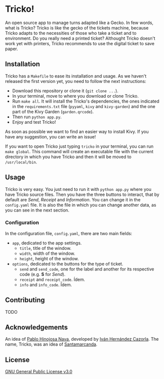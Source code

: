 # Tricko!
An open source app to manage turns adapted like a Gecko. In few words, what is Tricko? Tricko is like the gecko of the
tickets machine, because Tricko adapts to the necessities of those who take a ticket and to environment. Do you really
need a printed ticket? Althought Tricko doesn't work yet with printers, Tricko recommends to use the digital ticket to
save paper.

## Installation

Tricko has a `Makefile` to ease its installation and usage. As we haven't released the first version yet, you need to
follow the next instructions:
  
  - Download this repository or clone it (`git clone ...`).
  - In your terminal, move to where you download or clone Tricko.
  - Run `make all`. It will install the Tricko's dependencies, the ones indicated in the `requirements.txt` file
   (`pyyaml`, `kivy` and `kivy-garden`) and the one part of the Kivy Garden (`garden.qrcode`).
  - Then run `python app.py`.
  - Enjoy and test Tricko!

As soon as possible we want to find an easier way to install Kivy. If you have any suggestion, you can write an issue!

If you want to open Tricko just typing `tricko` in your terminal, you can run `make global`. This command will create an
executable file with the current directory in which you have Tricko and then it will be moved to `/usr/local/bin`.

## Usage

Tricko is very easy. You just need to run it with `python app.py` where you have Tricko source files. Then you have the
three buttons to interact, that by default are *Send*, *Receipt* and *Information*. You can change it in the `config.yaml`
file. It is also the file in which you can change another data, as you can see in the next section.

### Configuration

In the configuration file, `config.yaml`, there are two main fields:

  - `app`, dedicated to the app settings.
    - `title`, title of the window.
    - `width`, width of the window.
    - `height`, height of the window.
  - `options`, dedicated to the buttons for the type of ticket.
    - `send` and `send_code`, one for the label and another for its respective code (e.g. **S** for *Send*).
    - `receipt` and `receipt_code`. Ídem.
    - `info` and `info_code`. Ídem.

## Contributing

TODO

## Acknowledgements

An idea of [Pablo Hinojosa Nava](https://github.com/pablohn26), developed by [Iván Hernández Cazorla](https://github.com/ivanhercaz).
The name, Tricko, was an idea of [Santamarcanda](https://github.com/Santamarcanda).

## License

[GNU General Public License v3.0](https://github.com/ivanhercaz/tricko/blob/master/LICENSE)
